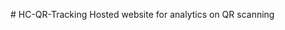 <head>
<!-- Global site tag (gtag.js) - Google Analytics -->
<script async src="https://www.googletagmanager.com/gtag/js?id=G-XCPKCEX7WB"></script>
<script>
  window.dataLayer = window.dataLayer || [];
  function gtag(){dataLayer.push(arguments);}
  gtag('js', new Date());

  gtag('config', 'G-XCPKCEX7WB');
</script>
<!-- redirect -->
<meta http-equiv="Refresh" content="2; url='https://online.getsquire.com/book/headcase-barbers-farnham-england'" />

</head>
# HC-QR-Tracking
Hosted website for analytics on QR scanning

